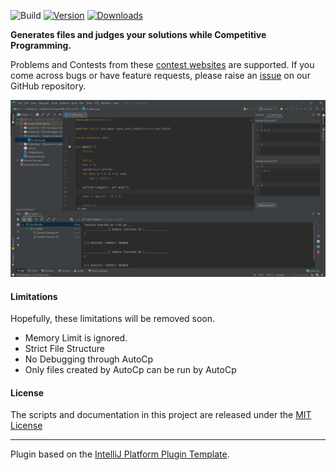 ![Build](https://github.com/Pushpavel/autoCP/workflows/Build/badge.svg)
[![Version](https://img.shields.io/jetbrains/plugin/v/17061.svg)](https://plugins.jetbrains.com/plugin/17061-autocp)
[![Downloads](https://img.shields.io/jetbrains/plugin/d/17061.svg)](https://plugins.jetbrains.com/plugin/17061-autocp)

__Generates files and judges your solutions while Competitive Programming.__

Problems and Contests from these [contest websites](https://github.com/jmerle/competitive-companion#supported-websites)
are supported. If you come across bugs or have feature requests, please raise
an [issue](https://github.com/Pushpavel/AutoCp/issues/new/choose) on our GitHub repository.

![CLION Screenshot](/docs/_assets/Screenshot.png)

#### Limitations

Hopefully, these limitations will be removed soon.

- Memory Limit is ignored.
- Strict File Structure
- No Debugging through AutoCp
- Only files created by AutoCp can be run by AutoCp

#### License

The scripts and documentation in this project are released under
the [MIT License](https://github.com/Pushpavel/AutoCp/blob/gh-pages/LICENSE)


---
Plugin based on the [IntelliJ Platform Plugin Template][template].

[template]: https://github.com/JetBrains/intellij-platform-plugin-template
